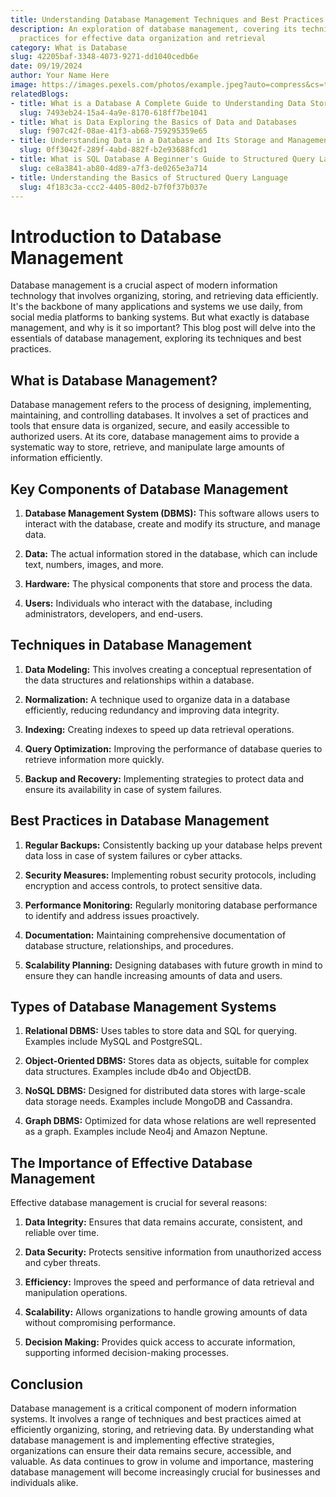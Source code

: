 ```yaml
---
title: Understanding Database Management Techniques and Best Practices Explained
description: An exploration of database management, covering its techniques and best
  practices for effective data organization and retrieval
category: What is Database
slug: 42205baf-3348-4073-9271-dd1040cedb6e
date: 09/19/2024
author: Your Name Here
image: https://images.pexels.com/photos/example.jpeg?auto=compress&cs=tinysrgb&w=600
relatedBlogs:
- title: What is a Database A Complete Guide to Understanding Data Storage
  slug: 7493eb24-15a4-4a9e-8170-618ff7be1041
- title: What is Data Exploring the Basics of Data and Databases
  slug: f907c42f-08ae-41f3-ab68-759295359e65
- title: Understanding Data in a Database and Its Storage and Management
  slug: 0ff3042f-289f-4abd-882f-b2e93688fcd1
- title: What is SQL Database A Beginner's Guide to Structured Query Language
  slug: ce8a3841-ab80-4d89-a7f3-de0265e3a714
- title: Understanding the Basics of Structured Query Language
  slug: 4f183c3a-ccc2-4405-80d2-b7f0f37b037e
---
```


# Introduction to Database Management

Database management is a crucial aspect of modern information technology that involves organizing, storing, and retrieving data efficiently. It's the backbone of many applications and systems we use daily, from social media platforms to banking systems. But what exactly is database management, and why is it so important? This blog post will delve into the essentials of database management, exploring its techniques and best practices.

## What is Database Management?

Database management refers to the process of designing, implementing, maintaining, and controlling databases. It involves a set of practices and tools that ensure data is organized, secure, and easily accessible to authorized users. At its core, database management aims to provide a systematic way to store, retrieve, and manipulate large amounts of information efficiently.

## Key Components of Database Management

1. **Database Management System (DBMS):** This software allows users to interact with the database, create and modify its structure, and manage data.  
   
2. **Data:** The actual information stored in the database, which can include text, numbers, images, and more.  

3. **Hardware:** The physical components that store and process the data.  

4. **Users:** Individuals who interact with the database, including administrators, developers, and end-users.  

## Techniques in Database Management

1. **Data Modeling:** This involves creating a conceptual representation of the data structures and relationships within a database.  

2. **Normalization:** A technique used to organize data in a database efficiently, reducing redundancy and improving data integrity.  

3. **Indexing:** Creating indexes to speed up data retrieval operations.  

4. **Query Optimization:** Improving the performance of database queries to retrieve information more quickly.  

5. **Backup and Recovery:** Implementing strategies to protect data and ensure its availability in case of system failures.  

## Best Practices in Database Management

1. **Regular Backups:** Consistently backing up your database helps prevent data loss in case of system failures or cyber attacks.  

2. **Security Measures:** Implementing robust security protocols, including encryption and access controls, to protect sensitive data.  

3. **Performance Monitoring:** Regularly monitoring database performance to identify and address issues proactively.  

4. **Documentation:** Maintaining comprehensive documentation of database structure, relationships, and procedures.  

5. **Scalability Planning:** Designing databases with future growth in mind to ensure they can handle increasing amounts of data and users.  

## Types of Database Management Systems

1. **Relational DBMS:** Uses tables to store data and SQL for querying. Examples include MySQL and PostgreSQL.  

2. **Object-Oriented DBMS:** Stores data as objects, suitable for complex data structures. Examples include db4o and ObjectDB.  

3. **NoSQL DBMS:** Designed for distributed data stores with large-scale data storage needs. Examples include MongoDB and Cassandra.  

4. **Graph DBMS:** Optimized for data whose relations are well represented as a graph. Examples include Neo4j and Amazon Neptune.  

## The Importance of Effective Database Management

Effective database management is crucial for several reasons:

1. **Data Integrity:** Ensures that data remains accurate, consistent, and reliable over time.  

2. **Data Security:** Protects sensitive information from unauthorized access and cyber threats.  

3. **Efficiency:** Improves the speed and performance of data retrieval and manipulation operations.  

4. **Scalability:** Allows organizations to handle growing amounts of data without compromising performance.  

5. **Decision Making:** Provides quick access to accurate information, supporting informed decision-making processes.  

## Conclusion

Database management is a critical component of modern information systems. It involves a range of techniques and best practices aimed at efficiently organizing, storing, and retrieving data. By understanding what database management is and implementing effective strategies, organizations can ensure their data remains secure, accessible, and valuable. As data continues to grow in volume and importance, mastering database management will become increasingly crucial for businesses and individuals alike.